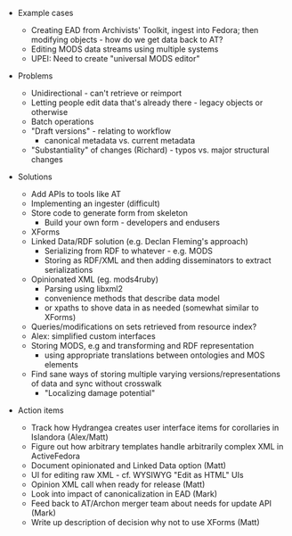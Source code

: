 * Example cases
	* Creating EAD from Archivists' Toolkit, ingest into Fedora; then modifying objects - how do we get data back to AT?
	* Editing MODS data streams using multiple systems
	* UPEI: Need to create "universal MODS editor"

* Problems
	* Unidirectional - can't retrieve or reimport
	* Letting people edit data that's already there - legacy objects or otherwise
	* Batch operations
	* "Draft versions" - relating to workflow
		* canonical metadata vs. current metadata
	* "Substantiality" of changes (Richard) - typos vs. major structural changes
	

* Solutions
	* Add APIs to tools like AT
	* Implementing an ingester (difficult)
	* Store code to generate form from skeleton
		* Build your own form - developers and endusers
	* XForms
	* Linked Data/RDF solution (e.g. Declan Fleming's approach)
		* Serializing from RDF to whatever - e.g. MODS
		* Storing as RDF/XML and then adding disseminators to extract serializations
	* Opinionated XML (eg. mods4ruby)
		* Parsing using libxml2
		* convenience methods that describe data model
		* or xpaths to shove data in as needed (somewhat similar to XForms)
	* Queries/modifications on sets retrieved from resource index?
	* Alex: simplified custom interfaces
	* Storing MODS, e.g and transforming and RDF representation
		* using appropriate translations between ontologies and MOS elements
	* Find sane ways of storing multiple varying versions/representations of data and sync without crosswalk
		* "Localizing damage potential"
	
* Action items
	* Track how Hydrangea creates user interface items for corollaries in Islandora (Alex/Matt)
	* Figure out how arbitrary templates handle arbitrarily complex XML in ActiveFedora
    * Document opinionated and Linked Data option (Matt)
	* UI for editing raw XML - cf. WYSIWYG "Edit as HTML" UIs
	* Opinion XML call when ready for release (Matt)
	* Look into impact of canonicalization in EAD (Mark)
	* Feed back to AT/Archon merger team about needs for update API (Mark)
	* Write up description of decision why not to use XForms (Matt)
	